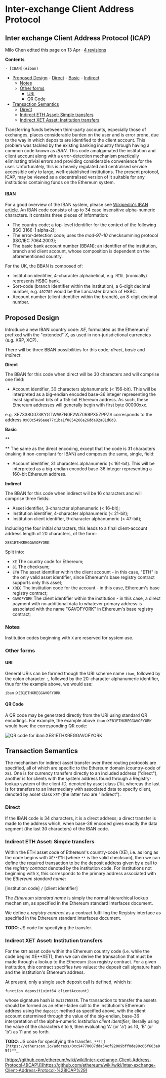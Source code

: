 # Inter-exchange Client Address Protocol

## Inter exchange Client Address Protocol \(ICAP\)

Milo Chen edited this page on 13 Apr · [4 revisions](https://github.com/ethereum/wiki/wiki/Inter-exchange-Client-Address-Protocol-%28ICAP%29/_history)

**Contents**

```text
- [IBAN](#iban)
```

* [Proposed Design](https://github.com/ethereum/wiki/wiki/Inter-exchange-Client-Address-Protocol-%28ICAP%29#proposed-design) - [Direct](https://github.com/ethereum/wiki/wiki/Inter-exchange-Client-Address-Protocol-%28ICAP%29#direct) - [Basic](https://github.com/ethereum/wiki/wiki/Inter-exchange-Client-Address-Protocol-%28ICAP%29#basic) - [Indirect](https://github.com/ethereum/wiki/wiki/Inter-exchange-Client-Address-Protocol-%28ICAP%29#indirect)
  * [Notes](https://github.com/ethereum/wiki/wiki/Inter-exchange-Client-Address-Protocol-%28ICAP%29#notes)
  * [Other forms](https://github.com/ethereum/wiki/wiki/Inter-exchange-Client-Address-Protocol-%28ICAP%29#other-forms)
    * [URI](https://github.com/ethereum/wiki/wiki/Inter-exchange-Client-Address-Protocol-%28ICAP%29#uri)
    * [QR Code](https://github.com/ethereum/wiki/wiki/Inter-exchange-Client-Address-Protocol-%28ICAP%29#qr-code)
* [Transaction Semantics](https://github.com/ethereum/wiki/wiki/Inter-exchange-Client-Address-Protocol-%28ICAP%29#transaction-semantics)
  * [Direct](https://github.com/ethereum/wiki/wiki/Inter-exchange-Client-Address-Protocol-%28ICAP%29#direct-1)
  * [Indirect ETH Asset: Simple transfers](https://github.com/ethereum/wiki/wiki/Inter-exchange-Client-Address-Protocol-%28ICAP%29#indirect-eth-asset-simple-transfers)
  * [Indirect XET Asset: Institution transfers](https://github.com/ethereum/wiki/wiki/Inter-exchange-Client-Address-Protocol-%28ICAP%29#indirect-xet-asset-institution-transfers)

Transferring funds between third-party accounts, especially those of exchanges, places considerable burden on the user and is error prone, due to the way in which deposits are identified to the client account. This problem was tackled by the existing banking industry through having a common code known as _IBAN_. This code amalgamated the institution and client account along with a error-detection mechanism practically eliminating trivial errors and providing considerable convenience for the user. Unfortunately, this is a heavily regulated and centralised service accessible only to large, well-established institutions. The present protocol, ICAP, may be viewed as a decentralised version of it suitable for any institutions containing funds on the Ethereum system.

#### IBAN

For a good overview of the IBAN system, please see [Wikipedia's IBAN article](https://en.wikipedia.org/wiki/International_Bank_Account_Number). An IBAN code consists of up to 34 case insensitive alpha-numeric characters. It contains three pieces of information:

* The country code; a top-level identifier for the context of the following \(ISO 3166-1 alpha-2\);
* The error-detection code; uses the _mod-97-10_ checksumming protocol \(ISO/IEC 7064:2003\);
* The basic bank account number \(BBAN\); an identifier of the institution, branch and client account, whose composition is dependent on the aforementioned country.

For the UK, the BBAN is composed of:

* Institution identifier, 4-character alphabetical, e.g. `MIDL` \(ironically\) represents HSBC bank.
* Sort-code \(branch identifier within the institution\), a 6-digit decimal number, e.g. `402702` would be the Lancaster branch of HSBC.
* Account number \(client identifier within the branch\), an 8-digit decimal number.

## Proposed Design

Introduce a new IBAN country code: _XE_, formulated as the Ethereum _E_ prefixed with the "extended" _X_, as used in non-jurisdictional currencies \(e.g. XRP, XCP\).

There will be three BBAN possibilities for this code; _direct_, _basic_ and _indirect_.

**Direct**

The BBAN for this code when direct will be 30 characters and will comprise one field:

* Account identifier, 30 characters alphanumeric \(&lt; 156-bit\). This will be interpreted as a big-endian encoded base-36 integer representing the least significant bits of a 155-bit Ethereum address. As such, these Ethereum addresses will generally begin with first byte 00000xxx.

e.g. XE7338O073KYGTWWZN0F2WZ0R8PX5ZPPZS corresponds to the address `0x00c5496aee77c1ba1f0854206a26dda82a81d6d8`.

**Basic**

\*\*

\*\* The same as the direct encoding, except that the code is 31 characters \(making it non-compliant for IBAN\) and composes the same, single, field:

* Account identifier, 31 characters alphanumeric \(&lt; 161-bit\). This will be interpreted as a big-endian encoded base-36 integer representing a 160-bit Ethereum address.

**Indirect**

The BBAN for this code when indirect will be 16 characters and will comprise three fields:

* Asset identifier, 3-character alphanumeric \(&lt; 16-bit\);
* Institution identifier, 4-character alphanumeric \(&lt; 21-bit\);
* Institution client identifier, 9-character alphanumeric \(&lt; 47-bit\);

Including the four initial characters, this leads to a final client-account address length of 20 characters, of the form:

```text
XE81ETHXREGGAVOFYORK
```

Split into:

* `XE` The country code for Ethereum;
* `81` The checksum;
* `ETH` The asset identifier within the client account - in this case, "ETH" is the only valid asset identifier, since Ethereum's base registry contract supports only this asset;
* `XREG` The institution code for the account - in this case, Ethereum's base registry contract;
* `GAVOFYORK` The client identifier within the institution - in this case, a direct payment with no additional data to whatever primary address is associated with the name "GAVOFYORK" in Ethereum's base registry contract;

### Notes

Institution codes beginning with `X` are reserved for system use.

### Other forms

#### URI

General URIs can be formed though the URI scheme name `iban`, followed by the colon character `:`, followed by the 20-character alphanumeric identifier, thus for the example above, we would use:

```text
iban:XE81ETHXREGGAVOFYORK
```

#### QR Code

A QR code may be generated directly from the URI using standard QR encodings. For example, the example above `iban:XE81ETHXREGGAVOFYORK` would have the corresponding QR code:

![QR code for iban:XE81ETHXREGGAVOFYORK](https://camo.githubusercontent.com/17390df3301d4aa0a594bbcc425ea02dc0486f36/687474703a2f2f6f70656e736563726563792e636f6d2f71722d58453831455448585245474741564f46594f524b2e676966)

## Transaction Semantics

The mechanism for indirect asset transfer over three routing protocols are specified, all of which are specific to the Ethereum domain \(country-code of `XE`\). One is for currency transfers directly to an included address \("direct"\), another is for clients with the system address found through a Registry-lookup system of the client-ID, denoted by asset class `ETH`, whereas the last is for transfers to an intermediary with associated data to specify client, denoted by asset class `XET` \(the latter two are "indirect"\).

### Direct

If the IBAN code is 34 characters, it is a direct address; a direct transfer is made to the address which, when base-36 encoded gives exactly the data segment \(the last 30 characters\) of the IBAN code.

### Indirect ETH Asset: Simple transfers

Within the ETH asset code of Ethereum's country-code \(XE\), i.e. as long as the code begins with `XE**ETH` \(where `**` is the valid checksum\), then we can define the required transaction to be the deposit address given by a call to the _registry contract_ denoted by the institution code. For institutions not beginning with `X`, this corresponds to the primary address associated with the _Ethereum standard name_:

\[institution code\] `/` \[client identifier\]

The _Ethereum standard name_ is simply the normal hierarchical lookup mechanism, as specified in the Ethereum standard interfaces document.

We define a _registry contract_ as a contract fulfilling the Registry interface as specified in the Ethereum standard interfaces document.

**TODO**: JS code for specifying the transfer.

### Indirect XET Asset: Institution transfers

For the `XET` asset code within the Ethereum country code \(i.e. while the code begins XE\*\*XET\), then we can derive the transaction that must be made through a lookup to the Ethereum `iban` registry contract. For a given institution, this contract specifies two values: the deposit call signature hash and the institution's Ethereum address.

At present, only a single such deposit call is defined, which is:

```text
function deposit(uint64 clientAccount)
```

whose signature hash is `0x13765838`. The transaction to transfer the assets should be formed as an ether-laden call to the institution's Ethereum address using the `deposit` method as specified above, with the client account determined through the value of the big-endian, base-36 interpretation of the alpha-numeric _Institution client identifier_, literally using the value of the characters `0` to `9`, then evaluating 'A' \(or 'a'\) as 10, 'B' \(or 'b'\) as 11 and so forth.

**TODO**: JS code for specifying the transfer.`_**![](https://etherscan.io/address/0xc94770007dda54cf92009bff0de90c06f603a09f)**_`





[https://github.com/ethereum/wiki/wiki/Inter-exchange-Client-Address-Protocol-\(ICAP\)](https://github.com/ethereum/wiki/wiki/Inter-exchange-Client-Address-Protocol-%28ICAP%29)

